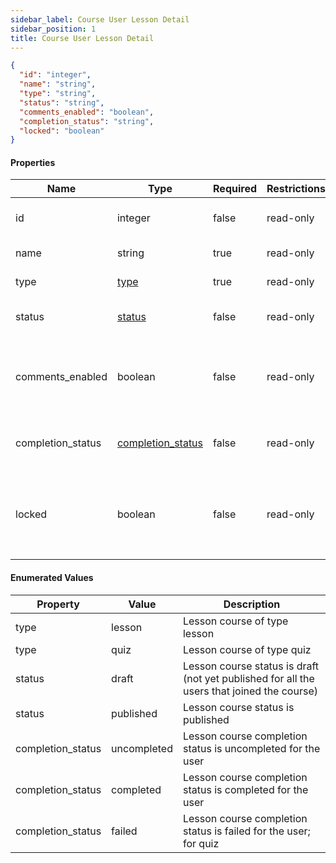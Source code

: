 ```yaml
---
sidebar_label: Course User Lesson Detail
sidebar_position: 1
title: Course User Lesson Detail
---
```


```json
{
  "id": "integer",
  "name": "string",
  "type": "string",
  "status": "string",
  "comments_enabled": "boolean",
  "completion_status": "string",
  "locked": "boolean"
}
```

#### Properties

| Name              | Type                                                                                      | Required | Restrictions | Description                                                                                                                                   |
|-------------------|-------------------------------------------------------------------------------------------|----------|--------------|-----------------------------------------------------------------------------------------------------------------------------------------------|
| id                | integer                                                                                   | false    | read-only    | Unique integer value identifying this lesson course                                                                                           |                                                                        
| name              | string                                                                                    | true     | read-only    | Name of the lesson course                                                                                                                     |
| type              | [type](/docs/apireference/v2/schemas/course_lesson_detail#enumerated-values)              | true     | read-only    | Enum to define the course lesson type                                                                                                         |
| status            | [status](/docs/apireference/v2/schemas/course_lesson_detail#enumerated-values)            | false    | read-only    | Enum to define the course lesson status.<br/>Default: draft                                                                                   |                                                                       
| comments_enabled  | boolean                                                                                   | false    | read-only    | Enable the comments on the current lesson; if enabled, the users can comment the current lesson.<br/>Default: true                            |                                                                                                                
| completion_status | [completion_status](/docs/apireference/v2/schemas/course_lesson_detail#enumerated-values) | false    | read-only    | Enum to define the course lesson completion status for the user                                                                               |                                                                       
| locked            | boolean                                                                                   | false    | read-only    | Determines whether the current lesson is locked for the user based on the user and on the course property: `type` and `enforce_lessons_order` |                                                                         |

#### Enumerated Values

| Property          | Value       | Description                                                                                |
|-------------------|-------------|--------------------------------------------------------------------------------------------|
| type              | lesson      | Lesson course of type lesson                                                               |
| type              | quiz        | Lesson course of type quiz                                                                 |
| status            | draft       | Lesson course status is draft (not yet published for all the users that joined the course) |
| status            | published   | Lesson course status is published                                                          |
| completion_status | uncompleted | Lesson course completion status is uncompleted for the user                                |
| completion_status | completed   | Lesson course completion status is completed for the user                                  |
| completion_status | failed      | Lesson course completion status is failed for the user; for quiz                           |
